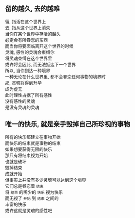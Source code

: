 ## 留的越久, 去的越难
留, 指活在这个世界上  
去, 指从这个世界上消失  
当你在某个世界中存活的越久  
必定会有所眷恋的东西  
而当你将要面临离开这个世界的时候  
灵魂, 感性的灵魂会束缚你  
将灵魂束缚在这个世界里  
或许将会因此, 而无法抵达下一个世界  
所以, 当你到达一种境界  
一种无论在什么世界里, 都不会眷恋任何事物的境界时  
那, 灵魂将得到升华  
成为虚无  
此时理性占据了所有感性  
没有感性的灵魂  
是没有灵魂的灵魂  

## 唯一的快乐, 就是亲手毁掉自己所珍视的事物
所有的快乐都建立在事物开始  
而快乐的结束就是事物的结束  
如果想要获得无限的快乐  
那只有将结束视为开始  
也就是破坏  
毁掉结束  
成就开始  
但事实上并没有多少灵魂可以达到这个境界  
它们总是眷恋着 `结束`  
将 `结束` 的稀少的 `快乐` 视为快乐  
而无视了 `开始` 到 `结束` 之间的  
丰富的快乐  
或许这就是灵魂的感性吧